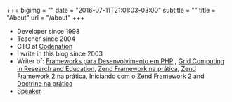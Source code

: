 +++
bigimg = ""
date = "2016-07-11T21:01:03-03:00"
subtitle = ""
title = "About"
url = "/about"
+++

* Developer since 1998
* Teacher since 2004
* CTO at [Codenation](https://codenation.dev)
* I write in this blog since 2003
* Writer of: [Frameworks para Desenvolvimento em PHP](http://www.novateceditora.com.br/livros/frameworks/) , [Grid Computing in Research and Education](http://www.redbooks.ibm.com/abstracts/sg246649.html), [Zend Framework na prática](http://www.zfnapratica.com.br/), [Zend Framework 2 na prática](https://leanpub.com/zend-framework2-na-pratica), [Iniciando com o Zend Framework 2](https://leanpub.com/iniciando-zf2) and [Doctrine na prática](http://leanpub.com/doctrine-na-pratica)
* [Speaker](/palestras)
